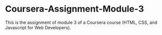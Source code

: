 # Coursera-Assignment-Module-3
This is the assignment of module 3 of a Coursera course (HTML, CSS, and Javascript for Web Developers).

